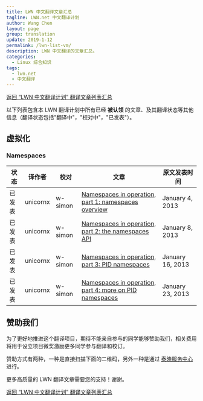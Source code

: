 ```yaml
---
title: LWN 中文翻译文章汇总
tagline: LWN.net 中文翻译计划
author: Wang Chen
layout: page
group: translation
update: 2019-1-12
permalink: /lwn-list-vm/
description: LWN 中文翻译的文章汇总。
categories:
  - Linux 综合知识
tags:
  - lwn.net
  - 中文翻译
---
```


[返回 “LWN 中文翻译计划” 翻译文章列表汇总][2]

以下列表包含本 LWN 翻译计划中所有已经 **被认领** 的文章、及其翻译状态等其他信息（翻译状态包括"翻译中"，"校对中"，"已发表"）。

## 虚拟化

### Namespaces

| 状态   | 译作者    | 校对      | 文章  |原文发表时间|
|--------|-----------|-----------|-------|------------|
| 已发表 | unicornx  | w-simon   |[Namespaces in operation, part 1: namespaces overview](/lwn-531114) |January 4, 2013|
| 已发表 | unicornx  | w-simon   |[Namespaces in operation, part 2: the namespaces API](/lwn-531381) |January 8, 2013|
| 已发表 | unicornx  | w-simon   |[Namespaces in operation, part 3: PID namespaces](/lwn-531419) |January 16, 2013|
| 已发表 | unicornx  | w-simon   |[Namespaces in operation, part 4: more on PID namespaces](/lwn-532748) |January 23, 2013|

## 赞助我们

为了更好地推进这个翻译项目，期待不能亲自参与的同学能够赞助我们，相关费用将用于设立项目微奖激励更多同学参与翻译和校订。

赞助方式有两种，一种是直接扫描下面的二维码，另外一种是通过 [泰晓服务中心](https://weidian.com/item.html?itemID=2208672946) 进行。

更多高质量的 LWN 翻译文章需要您的支持！谢谢。

[返回 “LWN 中文翻译计划” 翻译文章列表汇总][2]

[1]: http://tinylab.org
[2]: /lwn-list

